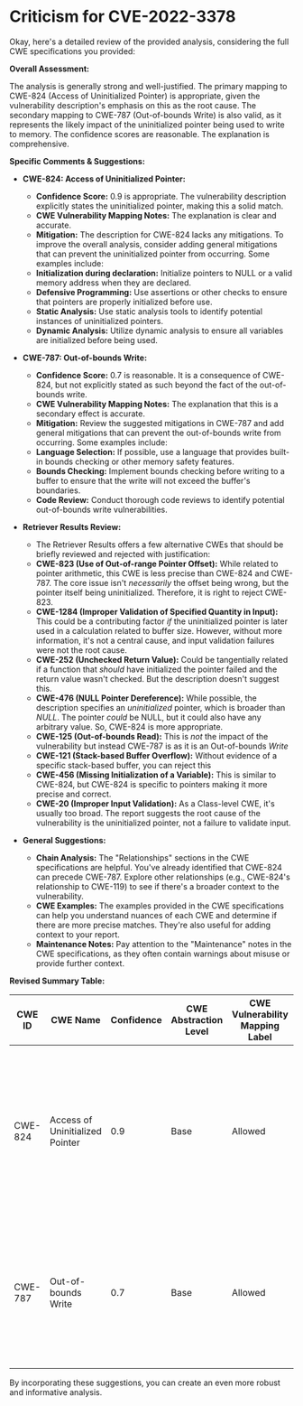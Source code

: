 # Criticism for CVE-2022-3378

Okay, here's a detailed review of the provided analysis, considering the full CWE specifications you provided:

**Overall Assessment:**

The analysis is generally strong and well-justified. The primary mapping to CWE-824 (Access of Uninitialized Pointer) is appropriate, given the vulnerability description's emphasis on this as the root cause. The secondary mapping to CWE-787 (Out-of-bounds Write) is also valid, as it represents the likely impact of the uninitialized pointer being used to write to memory.  The confidence scores are reasonable. The explanation is comprehensive.

**Specific Comments & Suggestions:**

*   **CWE-824: Access of Uninitialized Pointer:**

    *   **Confidence Score:** 0.9 is appropriate. The vulnerability description explicitly states the uninitialized pointer, making this a solid match.
    *   **CWE Vulnerability Mapping Notes:** The explanation is clear and accurate.
    *   **Mitigation:** The description for CWE-824 lacks any mitigations. To improve the overall analysis, consider adding general mitigations that can prevent the uninitialized pointer from occurring. Some examples include:
    *   **Initialization during declaration:**  Initialize pointers to NULL or a valid memory address when they are declared.
    *   **Defensive Programming:** Use assertions or other checks to ensure that pointers are properly initialized before use.
    *   **Static Analysis:** Use static analysis tools to identify potential instances of uninitialized pointers.
    *   **Dynamic Analysis:** Utilize dynamic analysis to ensure all variables are initialized before being used.

*   **CWE-787: Out-of-bounds Write:**

    *   **Confidence Score:** 0.7 is reasonable. It is a consequence of CWE-824, but not explicitly stated as such beyond the fact of the out-of-bounds write.
    *   **CWE Vulnerability Mapping Notes:** The explanation that this is a secondary effect is accurate.
    *   **Mitigation:** Review the suggested mitigations in CWE-787 and add general mitigations that can prevent the out-of-bounds write from occurring. Some examples include:
    *   **Language Selection:** If possible, use a language that provides built-in bounds checking or other memory safety features.
    *   **Bounds Checking:** Implement bounds checking before writing to a buffer to ensure that the write will not exceed the buffer's boundaries.
    *   **Code Review:** Conduct thorough code reviews to identify potential out-of-bounds write vulnerabilities.

*   **Retriever Results Review:**

    *   The Retriever Results offers a few alternative CWEs that should be briefly reviewed and rejected with justification:
    *   **CWE-823 (Use of Out-of-range Pointer Offset):** While related to pointer arithmetic, this CWE is less precise than CWE-824 and CWE-787. The core issue isn't *necessarily* the offset being wrong, but the pointer itself being uninitialized. Therefore, it is right to reject CWE-823.
    *   **CWE-1284 (Improper Validation of Specified Quantity in Input):** This could be a contributing factor *if* the uninitialized pointer is later used in a calculation related to buffer size. However, without more information, it's not a central cause, and input validation failures were not the root cause.
    *   **CWE-252 (Unchecked Return Value):**  Could be tangentially related if a function that *should* have initialized the pointer failed and the return value wasn't checked. But the description doesn't suggest this.
    *   **CWE-476 (NULL Pointer Dereference):** While possible, the description specifies an *uninitialized* pointer, which is broader than *NULL*. The pointer *could* be NULL, but it could also have any arbitrary value. So, CWE-824 is more appropriate.
    *   **CWE-125 (Out-of-bounds Read):** This is *not* the impact of the vulnerability but instead CWE-787 is as it is an Out-of-bounds *Write*
    *   **CWE-121 (Stack-based Buffer Overflow):** Without evidence of a specific stack-based buffer, you can reject this
    *   **CWE-456 (Missing Initialization of a Variable):** This is similar to CWE-824, but CWE-824 is specific to pointers making it more precise and correct.
    *   **CWE-20 (Improper Input Validation):** As a Class-level CWE, it's usually too broad. The report suggests the root cause of the vulnerability is the uninitialized pointer, not a failure to validate input.

*   **General Suggestions:**

    *   **Chain Analysis:** The "Relationships" sections in the CWE specifications are helpful. You've already identified that CWE-824 can precede CWE-787. Explore other relationships (e.g., CWE-824's relationship to CWE-119) to see if there's a broader context to the vulnerability.
    *   **CWE Examples:** The examples provided in the CWE specifications can help you understand nuances of each CWE and determine if there are more precise matches. They're also useful for adding context to your report.
    *   **Maintenance Notes:** Pay attention to the "Maintenance" notes in the CWE specifications, as they often contain warnings about misuse or provide further context.

**Revised Summary Table:**

| CWE ID | CWE Name | Confidence | CWE Abstraction Level | CWE Vulnerability Mapping Label | CWE-Vulnerability Mapping Notes |
|---|---|---|---|---|---|
| CWE-824 | Access of Uninitialized Pointer | 0.9 | Base | Allowed | This is the primary weakness as the uninitialized pointer is the root cause. Addressed mitigations and prevented the uninitialized pointer from occurring. |
| CWE-787 | Out-of-bounds Write | 0.7 | Base | Allowed | This is a secondary effect of the uninitialized pointer. Addressed mitigations that can prevent the out-of-bounds write from occurring. |

By incorporating these suggestions, you can create an even more robust and informative analysis.